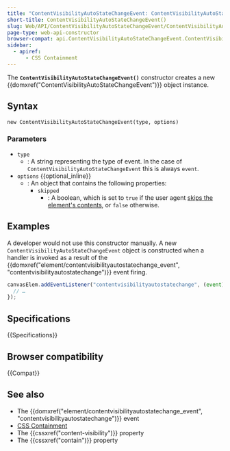 ```yaml
---
title: "ContentVisibilityAutoStateChangeEvent: ContentVisibilityAutoStateChangeEvent() constructor"
short-title: ContentVisibilityAutoStateChangeEvent()
slug: Web/API/ContentVisibilityAutoStateChangeEvent/ContentVisibilityAutoStateChangeEvent
page-type: web-api-constructor
browser-compat: api.ContentVisibilityAutoStateChangeEvent.ContentVisibilityAutoStateChangeEvent
sidebar:
  - apiref:
      - CSS Containment
---
```


The **`ContentVisibilityAutoStateChangeEvent()`** constructor creates a new {{domxref("ContentVisibilityAutoStateChangeEvent")}} object instance.

## Syntax

```js-nolint
new ContentVisibilityAutoStateChangeEvent(type, options)
```

### Parameters

- `type`
  - : A string representing the type of event. In the case of `ContentVisibilityAutoStateChangeEvent` this is always `event`.
- `options` {{optional_inline}}
  - : An object that contains the following properties:
    - `skipped`
      - : A boolean, which is set to `true` if the user agent [skips the element's contents](/en-US/docs/Web/CSS/CSS_containment/Using_CSS_containment#skips_its_contents), or `false` otherwise.

## Examples

A developer would not use this constructor manually. A new `ContentVisibilityAutoStateChangeEvent` object is constructed when a handler is invoked as a result of the {{domxref("element/contentvisibilityautostatechange_event", "contentvisibilityautostatechange")}} event firing.

```js
canvasElem.addEventListener("contentvisibilityautostatechange", (event) => {
  // …
});
```

## Specifications

{{Specifications}}

## Browser compatibility

{{Compat}}

## See also

- The {{domxref("element/contentvisibilityautostatechange_event", "contentvisibilityautostatechange")}} event
- [CSS Containment](/en-US/docs/Web/CSS/CSS_containment)
- The {{cssxref("content-visibility")}} property
- The {{cssxref("contain")}} property
